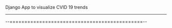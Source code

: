 Django App to visualize CVID 19 trends



-------------------------------------------------
--=============================================--
